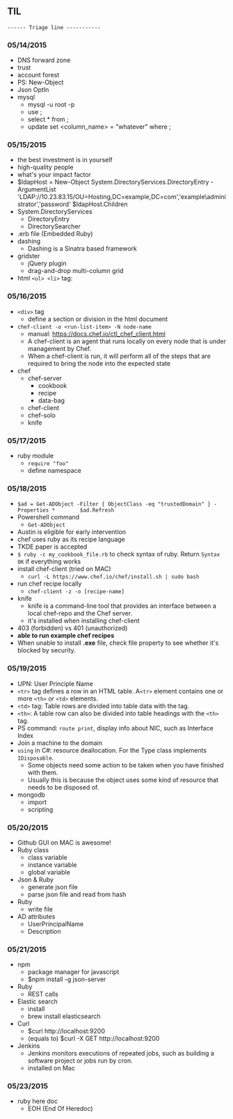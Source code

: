 ## TIL

`------ Triage line -----------`

### 05/14/2015
  - DNS forward zone
  - trust
  - account forest
  - PS: New-Object
  - Json OptIn
  - mysql
    - mysql -u root -p <password>
    - use <DB>;
    - select * from <DB>;
    - update <DB> 
      set <column_name> = "whatever"
      where <condition>;
    
### 05/15/2015
  - the best investment is in yourself
  - high-quality people
  - what's your impact factor
  - $ldapHost = New-Object System.DirectoryServices.DirectoryEntry -ArgumentList 'LDAP://10.23.83.15/OU=Hosting,DC=example,DC=com','example\administrator','password'
  $ldapHost.Children
  - System.DirectoryServices
    - DirectoryEntry
    - DirectorySearcher
  - .erb file  (Embedded Ruby)
  - dashing
    - Dashing is a Sinatra based framework
  - gridster
    - jQuery plugin
    - drag-and-drop multi-column grid
  - html `<ul> <li>` tag:

### 05/16/2015
  - `<div>` tag
    - define a section or division in the html document
  - `chef-client -o <run-list-item> -N node-name`
    - manual: https://docs.chef.io/ctl_chef_client.html
    - A chef-client is an agent that runs locally on every node that is under management by Chef. 
    - When a chef-client is run, it will perform all of the steps that are required to bring the node into the expected state
  - chef
    - chef-server
      - cookbook
      - recipe
      - data-bag
    - chef-client
    - chef-solo
    - knife

### 05/17/2015
  - ruby module
    - `require "foo"`
    - define namespace

### 05/18/2015
  - `$ad = Get-ADObject -Filter { ObjectClass -eq "trustedDomain" } -Properties *        $ad.Refresh`
  - Powershell command
    - `Get-ADObject`
  - Austin is eligible for early intervention
  - chef uses ruby as its recipe language
  - TKDE paper is accepted
  - `$ ruby -c my_cookbook_file.rb`  to check syntax of ruby. Return `Syntax OK` if everything works
  - install chef-client (tried on MAC)
    - `curl -L https://www.chef.io/chef/install.sh | sudo bash`
  - run chef recipe locally
    - `chef-client -z -o [recipe-name]`
  - knife
    - knife is a command-line tool that provides an interface between a local chef-repo and the Chef server. 
    - it's installed when installing chef-client
  - 403 (forbidden) vs 401 (unauthorized)
  - **able to run example chef recipes**
  - When unable to install **.exe** file, check file property to see whether it's blocked by security.

### 05/19/2015
  - UPN: User Principle Name
  - `<tr>` tag defines a row in an HTML table. A`<tr>` element contains one or more `<th>` or `<td>` elements.
  - `<td>` tag: Table rows are divided into table data with the <td> tag.
  - `<th>`: A table row can also be divided into table headings with the `<th>` tag.
  - PS command: `route print`, display info about NIC, such as Interface Index
  - Join a machine to the domain
  - `using` in C#: resource deallocation. For the Type class implements `IDisposable`.
    - Some objects need some action to be taken when you have finished with them. 
    - Usually this is because the object uses some kind of resource that needs to be disposed of. 
  - mongodb 
    - import
    - scripting


### 05/20/2015
  - Github GUI on MAC is awesome!
  - Ruby class
    - class variable
    - instance variable
    - global variable
  - Json & Ruby
    - generate json file
    - parse json file and read from hash
  - Ruby
    - write file
  - AD attributes
    - UserPrincipalName
    - Description

### 05/21/2015
  - npm
    - package manager for javascript
    - $npm install -g json-server
  - Ruby
    - REST calls
  - Elastic search
    - install
    - brew install elasticsearch
  - Curl
    - $curl http://localhost:9200
    - (equals to) $curl -X GET http://localhost:9200
  - Jenkins
    - Jenkins monitors executions of repeated jobs, such as building a software project or jobs run by cron.
    - installed on Mac

### 05/23/2015
  - ruby here doc
    - EOH (End Of Heredoc)
    

